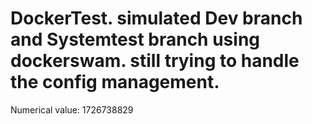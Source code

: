 # DockerTest. simulated Dev branch and Systemtest branch using dockerswam. still trying to handle the config management.
Numerical value: 1726738829
